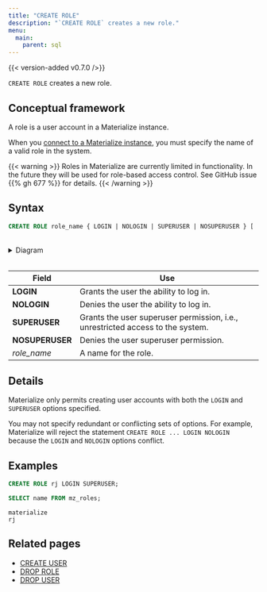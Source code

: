 ```yaml
---
title: "CREATE ROLE"
description: "`CREATE ROLE` creates a new role."
menu:
  main:
    parent: sql
---
```


{{< version-added v0.7.0 />}}

`CREATE ROLE` creates a new role.

## Conceptual framework

A role is a user account in a Materialize instance.

When you [connect to a Materialize instance](/connect/cli), you must specify
the name of a valid role in the system.

{{< warning >}}
Roles in Materialize are currently limited in functionality. In the future they
will be used for role-based access control. See GitHub issue {{% gh 677 %}}
for details.
{{< /warning >}}

## Syntax

```sql
CREATE ROLE role_name { LOGIN | NOLOGIN | SUPERUSER | NOSUPERUSER } [ ...]
```

<br/>
<details>
<summary>Diagram</summary>
<br>

{{< diagram "create-role.svg" >}}

</details>
<br/>

Field | Use
------|-----
**LOGIN** | Grants the user the ability to log in.
**NOLOGIN** | Denies the user the ability to log in.
**SUPERUSER** | Grants the user superuser permission, i.e., unrestricted access to the system.
**NOSUPERUSER** | Denies the user superuser permission.
_role_name_ | A name for the role.

## Details

Materialize only permits creating user accounts with both the `LOGIN` and
`SUPERUSER` options specified.

You may not specify redundant or conflicting sets of options. For example,
Materialize will reject the statement `CREATE ROLE ... LOGIN NOLOGIN` because
the `LOGIN` and `NOLOGIN` options conflict.

## Examples

```sql
CREATE ROLE rj LOGIN SUPERUSER;
```
```sql
SELECT name FROM mz_roles;
```
```nofmt
materialize
rj
```

## Related pages

- [CREATE USER](../create-user)
- [DROP ROLE](../drop-role)
- [DROP USER](../drop-user)
